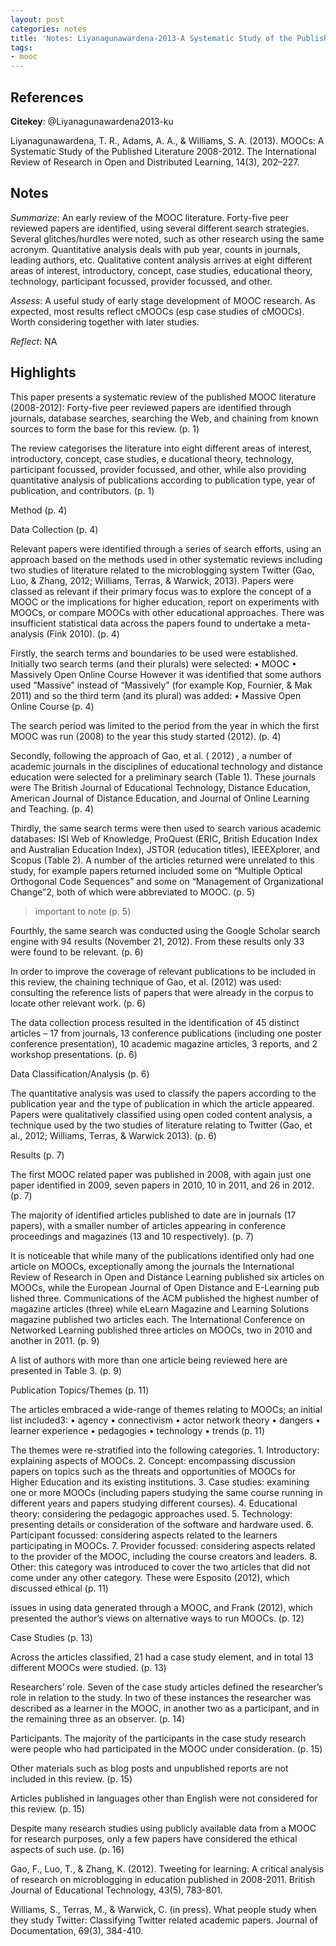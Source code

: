 ```yaml
---
layout: post
categories: notes
title: 'Notes: Liyanagunawardena-2013-A Systematic Study of the Published Literature 2008-2012'
tags:
- mooc
---
```


## References

**Citekey**: @Liyanagunawardena2013-ku

Liyanagunawardena, T. R., Adams, A. A., & Williams, S. A. (2013). MOOCs: A Systematic Study of the Published Literature 2008-2012. The International Review of Research in Open and Distributed Learning, 14(3), 202–227.

## Notes

*Summarize*: An early review of the MOOC literature. Forty-five peer reviewed papers are identified, using several different search strategies. Several glitches/hurdles were noted, such as other research using the same acronym. Quantitative analysis deals with pub year, counts in journals, leading authors, etc. Qualitative content analysis arrives at eight different areas of interest, introductory, concept, case studies, educational theory, technology, participant focussed, provider focussed, and other.

*Assess*: A useful study of early stage development of MOOC research. As expected, most results reflect cMOOCs (esp case studies of cMOOCs). Worth considering together with later studies.

*Reflect*: NA

## Highlights

This paper presents a systematic review of the published MOOC literature (2008-2012): Forty-five peer reviewed papers are identified through journals, database searches, searching the Web, and chaining from known sources to form the base for this review. (p. 1)

The review categorises the literature into eight different areas of interest, introductory, concept, case studies, e ducational theory, technology, participant focussed, provider focussed, and other, while also providing quantitative analysis of publications according to publication type, year of publication, and contributors. (p. 1)

Method (p. 4)

Data Collection (p. 4)

Relevant papers were identified through a series of search efforts, using an approach based on the methods used in other systematic reviews including two studies of literature related to the microblogging system Twitter (Gao, Luo, & Zhang, 2012; Williams, Terras, & Warwick, 2013). Papers were classed as relevant if their primary focus was to explore the concept of a MOOC or the implications for higher education, report on experiments with MOOCs, or compare MOOCs with other educational approaches. There was insufficient statistical data across the papers found to undertake a meta-analysis (Fink 2010). (p. 4)

Firstly, the search terms and boundaries to be used were established. Initially two search terms (and their plurals) were selected: • MOOC • Massively Open Online Course However it was identified that some authors used “Massive” instead of “Massively” (for example Kop, Fournier, & Mak 2011) and so the third term (and its plural) was added: • Massive Open Online Course (p. 4)

The search period was limited to the period from the year in which the first MOOC was run (2008) to the year this study started (2012). (p. 4)

Secondly, following the approach of Gao, et al. ( 2012) , a number of academic journals in the disciplines of educational technology and distance education were selected for a preliminary search (Table 1). These journals were The British Journal of Educational Technology, Distance Education, American Journal of Distance Education, and Journal of Online Learning and Teaching. (p. 4)

Thirdly, the same search terms were then used to search various academic databases: ISI Web of Knowledge, ProQuest (ERIC, British Education Index and Australian Education Index), JSTOR (education titles), IEEEXplorer, and Scopus (Table 2). A number of the articles returned were unrelated to this study, for example papers returned included some on “Multiple Optical Orthogonal Code Sequences” and some on “Management of Organizational Change”2, both of which were abbreviated to MOOC. (p. 5)

> important to note (p. 5)

Fourthly, the same search was conducted using the Google Scholar search engine with 94 results (November 21, 2012). From these results only 33 were found to be relevant. (p. 6)

In order to improve the coverage of relevant publications to be included in this review, the chaining technique of Gao, et al. (2012) was used: consulting the reference lists of papers that were already in the corpus to locate other relevant work. (p. 6)

The data collection process resulted in the identification of 45 distinct articles – 17 from journals, 13 conference publications (including one poster conference presentation), 10 academic magazine articles, 3 reports, and 2 workshop presentations. (p. 6)

Data Classification/Analysis (p. 6)

The quantitative analysis was used to classify the papers according to the publication year and the type of publication in which the article appeared. Papers were qualitatively classified using open coded content analysis, a technique used by the two studies of literature relating to Twitter (Gao, et al., 2012; Williams, Terras, & Warwick 2013). (p. 6)

Results (p. 7)

The first MOOC related paper was published in 2008, with again just one paper identified in 2009, seven papers in 2010, 10 in 2011, and 26 in 2012. (p. 7)

The majority of identified articles published to date are in journals (17 papers), with a smaller number of articles appearing in conference proceedings and magazines (13 and 10 respectively). (p. 7)

It is noticeable that while many of the publications identified only had one article on MOOCs, exceptionally among the journals the International Review of Research in Open and Distance Learning published six articles on MOOCs, while the European Journal of Open Distance and E-Learning pub lished three. Communications of the ACM published the highest number of magazine articles (three) while eLearn Magazine and Learning Solutions magazine published two articles each. The International Conference on Networked Learning published three articles on MOOCs, two in 2010 and another in 2011. (p. 9)

A list of authors with more than one article being reviewed here are presented in Table 3. (p. 9)

Publication Topics/Themes (p. 11)

The articles embraced a wide-range of themes relating to MOOCs; an initial list included3: • agency • connectivism • actor network theory • dangers • learner experience • pedagogies • technology • trends (p. 11)

The themes were re-stratified into the following categories. 1. Introductory: explaining aspects of MOOCs. 2. Concept: encompassing discussion papers on topics such as the threats and opportunities of MOOCs for Higher Education and its existing institutions. 3. Case studies: examining one or more MOOCs (including papers studying the same course running in different years and papers studying different courses). 4. Educational theory: considering the pedagogic approaches used. 5. Technology: presenting details or consideration of the software and hardware used. 6. Participant focussed: considering aspects related to the learners participating in MOOCs. 7. Provider focussed: considering aspects related to the provider of the MOOC, including the course creators and leaders. 8. Other: this category was introduced to cover the two articles that did not come under any other category. These were Esposito (2012), which discussed ethical (p. 11)

issues in using data generated through a MOOC, and Frank (2012), which presented the author’s views on alternative ways to run MOOCs. (p. 12)

Case Studies (p. 13)

Across the articles classified, 21 had a case study element, and in total 13 different MOOCs were studied. (p. 13)

Researchers’ role. Seven of the case study articles defined the researcher’s role in relation to the study. In two of these instances the researcher was described as a learner in the MOOC, in another two as a participant, and in the remaining three as an observer. (p. 14)

Participants. The majority of the participants in the case study research were people who had participated in the MOOC under consideration. (p. 15)

Other materials such as blog posts and unpublished reports are not included in this review. (p. 15)

Articles published in languages other than English were not considered for this review. (p. 15)

Despite many research studies using publicly available data from a MOOC for research purposes, only a few papers have considered the ethical aspects of such use. (p. 16)


Gao, F., Luo, T., & Zhang, K. (2012). Tweeting for learning: A critical analysis of research on microblogging in education published in 2008-2011. British Journal of Educational Technology, 43(5), 783-801.

Williams, S., Terras, M., & Warwick, C. (in press). What people study when they study Twitter: Classifying Twitter related academic papers. Journal of Documentation, 69(3), 384-410.

